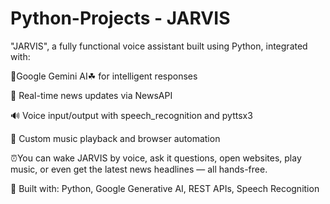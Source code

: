 # Python-Projects - JARVIS 

"JARVIS", a fully functional voice assistant built using Python, integrated with:

🧠Google Gemini AI☘ for intelligent responses

📰 Real-time news updates via NewsAPI

🔊 Voice input/output with speech_recognition and pyttsx3

🎵 Custom music playback and browser automation

⏰You can wake JARVIS by voice, ask it questions, open websites, play music, or even get the latest news headlines — all hands-free.

🔧 Built with: Python, Google Generative AI, REST APIs, Speech Recognition


